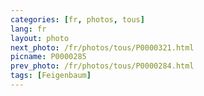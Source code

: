 ```yaml
---
categories: [fr, photos, tous]
lang: fr
layout: photo
next_photo: /fr/photos/tous/P0000321.html
picname: P0000285
prev_photo: /fr/photos/tous/P0000284.html
tags: [Feigenbaum]
---
```

